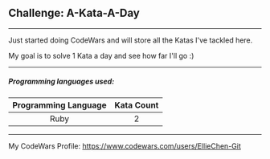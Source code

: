 ## Challenge: A-Kata-A-Day
---

Just started doing CodeWars and will store all the Katas I've tackled here.

My goal is to solve 1 Kata a day and see how far I'll go :)

---
##### Programming languages used:

|    Programming Language  |    Kata Count  | 
|:------------------------:|:--------------:|
|            Ruby          |         2      | 

---
My CodeWars Profile: https://www.codewars.com/users/EllieChen-Git


